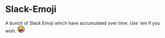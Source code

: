 # Slack-Emoji
A bunch of Slack Emoji which have accumulated over time. Use 'em if you wish.
<img src="emoji/awesome-face.png" width="22" />
